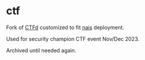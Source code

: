 # ctf

Fork of [CTFd](https://github.com/CTFd/CTFd) customized to fit [nais](https://doc.nais.io/) deployment.

Used for security champion CTF event Nov/Dec 2023.

Archived until needed again.
